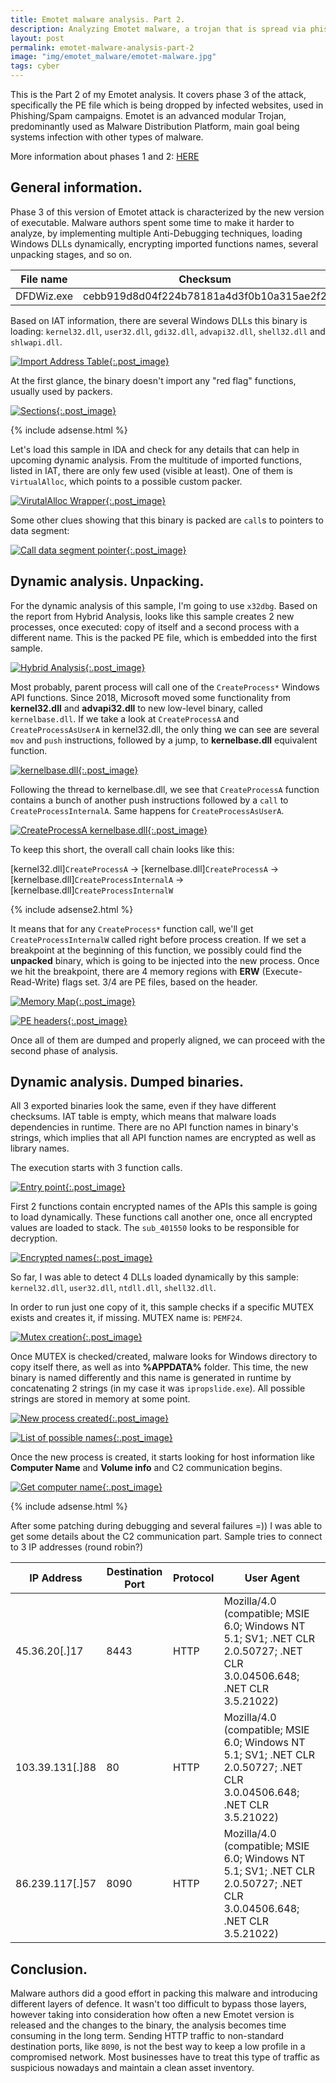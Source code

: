 ```yaml
---
title: Emotet malware analysis. Part 2.
description: Analyzing Emotet malware, a trojan that is spread via phishing emails, malicious links and targets individuals, companies and governments.
layout: post
permalink: emotet-malware-analysis-part-2
image: "img/emotet_malware/emotet-malware.jpg"
tags: cyber
---
```

This is the Part 2 of my Emotet analysis. It covers phase 3 of the attack, specifically the PE file which is being dropped by infected websites, used in Phishing/Spam campaigns. Emotet is an advanced modular Trojan, predominantly used as Malware Distribution Platform, main goal being systems infection with other types of malware.

More information about phases 1 and 2: [HERE](https://persianov.net/emotet-malware-analysis-part-1 "Emotet infection. Phase 1 & 2")

## General information.

Phase 3 of this version of Emotet attack is characterized by the new version of executable. Malware authors spent some time to make it harder to analyze, by implementing multiple Anti-Debugging techniques, loading Windows DLLs dynamically, encrypting imported functions names, several unpacking stages, and so on.

|File name|Checksum|Hosted at|
|---|---|---|
|DFDWiz.exe|cebb919d8d04f224b78181a4d3f0b10a315ae2f2|hxxp://biederman.net/leslie/lL/|

Based on IAT information, there are several Windows DLLs this binary is loading: `kernel32.dll`, `user32.dll`, `gdi32.dll`, `advapi32.dll`, `shell32.dll` and `shlwapi.dll`.

[ ![Import Address Table](../img/emotet_malware/pe_1_dlls.png){:.post_image} ](../img/emotet_malware/pe_1_dlls.png)

At the first glance, the binary doesn't import any "red flag" functions, usually used by packers.

[ ![Sections](../img/emotet_malware/pe_1_sections.png){:.post_image} ](../img/emotet_malware/pe_1_sections.png)

{% include adsense.html %}

Let's load this sample in IDA and check for any details that can help in upcoming dynamic analysis. From the multitude of imported functions, listed in IAT, there are only few used (visible at least). One of them is `VirtualAlloc`, which points to a possible custom packer.

[ ![VirutalAlloc Wrapper](../img/emotet_malware/pe_1_packer_1.png){:.post_image} ](../img/emotet_malware/pe_1_packer_1.png)

Some other clues showing that this binary is packed are `call`s to pointers to data segment:

[ ![Call data segment pointer](../img/emotet_malware/pe_1_packer_2.png){:.post_image} ](../img/emotet_malware/pe_1_packer_2.png)

## Dynamic analysis. Unpacking.

For the dynamic analysis of this sample, I'm going to use `x32dbg`. Based on the report from Hybrid Analysis, looks like this sample creates 2 new processes, once executed: copy of itself and a second process with a different name. This is the packed PE file, which is embedded into the first sample.

[ ![Hybrid Analysis](../img/emotet_malware/hybrid_analysis.png){:.post_image} ](../img/emotet_malware/hybrid_analysis.png)

Most probably, parent process will call one of the `CreateProcess*` Windows API functions. Since 2018, Microsoft moved some functionality from **kernel32.dll** and **advapi32.dll** to new low-level binary, called `kernelbase.dll`. If we take a look at `CreateProcessA` and `CreateProcessAsUserA` in kernel32.dll, the only thing we can see are several `mov` and `push` instructions, followed by a jump, to **kernelbase.dll** equivalent function.

[ ![kernelbase.dll](../img/emotet_malware/kernelbase_dll.png){:.post_image} ](../img/emotet_malware/kernelbase_dll.png)

Following the thread to kernelbase.dll, we see that `CreateProcessA` function contains a bunch of another push instructions followed by a `call` to `CreateProcessInternalA`. Same happens for `CreateProcessAsUserA`.

[ ![CreateProcessA kernelbase.dll](../img/emotet_malware/create_process_a_kernelbase.png){:.post_image} ](../img/emotet_malware/create_process_a_kernelbase.png)

To keep this short, the overall call chain looks like this:

[kernel32.dll]`CreateProcessA` -> [kernelbase.dll]`CreateProcessA` -> [kernelbase.dll]`CreateProcessInternalA` -> [kernelbase.dll]`CreateProcessInternalW`

{% include adsense2.html %}

It means that for any `CreateProcess*` function call, we'll get `CreateProcessInternalW` called right before process creation. If we set a breakpoint at the beginning of this function, we possibly could find the **unpacked** binary, which is going to be injected into the new process. Once we hit the breakpoint, there are 4 memory regions with **ERW** (Execute-Read-Write) flags set. 3/4 are PE files, based on the header.

[ ![Memory Map](../img/emotet_malware/three_unpacked_binaries.png){:.post_image} ](../img/emotet_malware/three_unpacked_binaries.png)

[ ![PE headers](../img/emotet_malware/follow_in_dump_unpacked_binaries.png){:.post_image} ](../img/emotet_malware/follow_in_dump_unpacked_binaries.png)

Once all of them are dumped and properly aligned, we can proceed with the second phase of analysis.

## Dynamic analysis. Dumped binaries.

All 3 exported binaries look the same, even if they have different checksums. IAT table is empty, which means that malware loads dependencies in runtime. There are no API function names in binary's strings, which implies that all API function names are encrypted as well as library names.

The execution starts with 3 function calls.

[ ![Entry point](../img/emotet_malware/three_functions_start.png){:.post_image} ](../img/emotet_malware/three_functions_start.png)

First 2 functions contain encrypted names of the APIs this sample is going to load dynamically. These functions call another one, once all encrypted values are loaded to stack. The `sub_401550` looks to be responsible for decryption.

[ ![Encrypted names](../img/emotet_malware/encrypted_strings.png){:.post_image} ](../img/emotet_malware/encrypted_strings.png)

So far, I was able to detect 4 DLLs loaded dynamically by this sample: `kernel32.dll`, `user32.dll`, `ntdll.dll`, `shell32.dll`.

In order to run just one copy of it, this sample checks if a specific MUTEX exists and creates it, if missing. MUTEX name is: `PEMF24`.

[ ![Mutex creation](../img/emotet_malware/mutex_checks.png){:.post_image} ](../img/emotet_malware/mutex_checks.png)

Once MUTEX is checked/created, malware looks for Windows directory to copy itself there, as well as into **%APPDATA%** folder. This time, the new binary is named differently and this name is generated in runtime by concatenating 2 strings (in my case it was `ipropslide.exe`). All possible strings are stored in memory at some point.

[ ![New process created](../img/emotet_malware/new_process_created.png){:.post_image} ](../img/emotet_malware/new_process_created.png)

[ ![List of possible names](../img/emotet_malware/list_of_possible_names.png){:.post_image} ](../img/emotet_malware/list_of_possible_names.png)

Once the new process is created, it starts looking for host information like **Computer Name** and **Volume info** and C2 communication begins.

[ ![Get computer name](../img/emotet_malware/get_computer_name.png){:.post_image} ](../img/emotet_malware/get_computer_name.png)

{% include adsense.html %}

After some patching during debugging and several failures =)) I was able to get some details about the C2 communication part. Sample tries to connect to 3 IP addresses (round robin?)

|IP Address|Destination Port|Protocol|User Agent|
|---|---|---|---|
|45.36.20[.]17|8443|HTTP|Mozilla/4.0 (compatible; MSIE 6.0; Windows NT 5.1; SV1; .NET CLR 2.0.50727; .NET CLR 3.0.04506.648; .NET CLR 3.5.21022)|
|103.39.131[.]88|80|HTTP|Mozilla/4.0 (compatible; MSIE 6.0; Windows NT 5.1; SV1; .NET CLR 2.0.50727; .NET CLR 3.0.04506.648; .NET CLR 3.5.21022)|
|86.239.117[.]57|8090|HTTP|Mozilla/4.0 (compatible; MSIE 6.0; Windows NT 5.1; SV1; .NET CLR 2.0.50727; .NET CLR 3.0.04506.648; .NET CLR 3.5.21022)|

## Conclusion.

Malware authors did a good effort in packing this malware and introducing different layers of defence. It wasn't too difficult to bypass those layers, however taking into consideration how often a new Emotet version is released and the changes to the binary, the analysis becomes time consuming in the long term.
Sending HTTP traffic to non-standard destination ports, like `8090`, is not the best way to keep a low profile in a compromised network. Most businesses have to treat this type of traffic as suspicious nowadays and maintain a clean asset inventory.